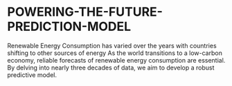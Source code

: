 # POWERING-THE-FUTURE-PREDICTION-MODEL
Renewable Energy Consumption has varied over the years with countries shifting to other sources of energy As the world transitions to a low-carbon economy, reliable forecasts of renewable energy consumption are essential. By delving into nearly three decades of data, we aim to develop a robust predictive model.

